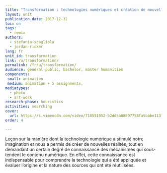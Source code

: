 ```yaml
---
title: "Transformation : technologies numériques et création de nouvelles réalités"
layout: unit
publication_date: 2017-12-12
toc: on
tags:
  - remix
authors: 
  - stefania-scagliola
  - jordan-ricker
lang: fr
unit_id: transformation
link: /u/transformation/
permalink: /fr/u/transformation/
audience: general public, bachelor, master humanities
components:
 small: animation
 medium: animation + 5 assignments,
mediatypes: 
  - photo
  - art-work
research-phase: heuristics
activities: searching
cover:
  url: https://i.vimeocdn.com/video/718551052-b2dd5a08697758fa9babe113f61862563fc7efd38cd6b326327f62e0b8c56052-d?mw=960&mh=540&q=70
order: 4

---
```


Leçon sur la manière dont la technologie numérique a stimulé notre imagination et nous a permis de créer de nouvelles réalités, tout en demandant un certain degré de connaissance des mécanismes qui sous-tendent le contenu numérique. En effet, cette connaissance est indispensable pour comprendre la technologie qui a été appliquée et évaluer l’origine et la nature des sources qui ont été réutilisées.

<!-- more -->
